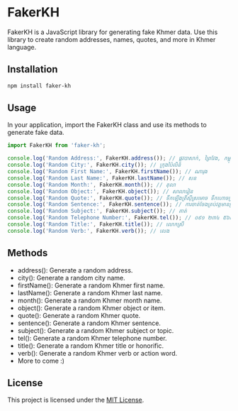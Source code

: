 # FakerKH

FakerKH is a JavaScript library for generating fake Khmer data. Use this library to create random addresses, names, quotes, and more in Khmer language.

## Installation

```bash
npm install faker-kh
```

## Usage

In your application, import the FakerKH class and use its methods to generate fake data.

```js
import FakerKH from 'faker-kh';

console.log('Random Address:', FakerKH.address()); // ផ្លូវបាសាក់, ព្រៃវែង, កម្ពុជា
console.log('Random City:', FakerKH.city()); // ក្រុងប៉ៃលិន
console.log('Random First Name:', FakerKH.firstName()); // ណារុង
console.log('Random Last Name:', FakerKH.lastName()); // សន
console.log('Random Month:', FakerKH.month()); // តុលា
console.log('Random Object:', FakerKH.object());​ // សាលារៀន
console.log('Random Quote:', FakerKH.quote()); // ទឹកឡើងត្រីស៊ីស្រមោច ទឹកហោចស្រមោចស៊ីត្រី
console.log('Random Sentence:', FakerKH.sentence()); // ការចាត់ចែងគ្រប់វត្តមានត្រូវបានធ្វើដើម្បីទុកជាបទពិសោធន៍។
console.log('Random Subject:', FakerKH.subject()); // គាត់
console.log('Random Telephone Number:', FakerKH.tel()); // ០៩១ ២៣៤ ៥៦៧៨
console.log('Random Title:', FakerKH.title()); // លោកស្រី
console.log('Random Verb:', FakerKH.verb()); // លេង
```

## Methods

- address(): Generate a random address.
- city(): Generate a random city name.
- firstName(): Generate a random Khmer first name.
- lastName(): Generate a random Khmer last name.
- month(): Generate a random Khmer month name.
- object(): Generate a random Khmer object or item.
- quote(): Generate a random Khmer quote.
- sentence(): Generate a random Khmer sentence.
- subject(): Generate a random Khmer subject or topic.
- tel(): Generate a random Khmer telephone number.
- title(): Generate a random Khmer title or honorific.
- verb(): Generate a random Khmer verb or action word.
- More to come :)

## License

This project is licensed under the [MIT License](https://github.com/Re4ch-Jay/FakerKH/blob/main/LICENSE).
